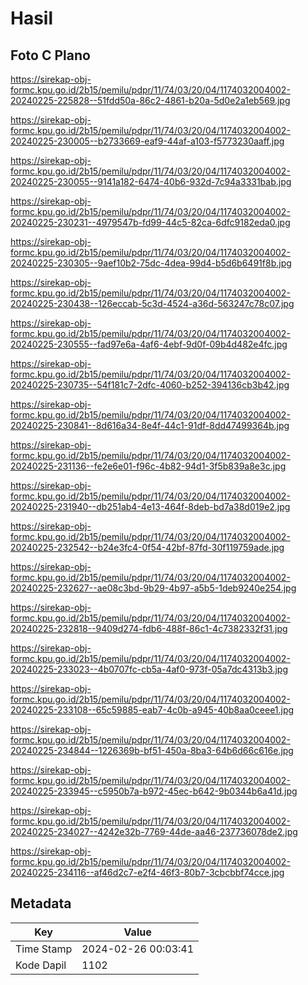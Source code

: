# Hasil

## Foto C Plano

https://sirekap-obj-formc.kpu.go.id/2b15/pemilu/pdpr/11/74/03/20/04/1174032004002-20240225-225828--51fdd50a-86c2-4861-b20a-5d0e2a1eb569.jpg

https://sirekap-obj-formc.kpu.go.id/2b15/pemilu/pdpr/11/74/03/20/04/1174032004002-20240225-230005--b2733669-eaf9-44af-a103-f5773230aaff.jpg

https://sirekap-obj-formc.kpu.go.id/2b15/pemilu/pdpr/11/74/03/20/04/1174032004002-20240225-230055--9141a182-6474-40b6-932d-7c94a3331bab.jpg

https://sirekap-obj-formc.kpu.go.id/2b15/pemilu/pdpr/11/74/03/20/04/1174032004002-20240225-230231--4979547b-fd99-44c5-82ca-6dfc9182eda0.jpg

https://sirekap-obj-formc.kpu.go.id/2b15/pemilu/pdpr/11/74/03/20/04/1174032004002-20240225-230305--9aef10b2-75dc-4dea-99d4-b5d6b6491f8b.jpg

https://sirekap-obj-formc.kpu.go.id/2b15/pemilu/pdpr/11/74/03/20/04/1174032004002-20240225-230438--126eccab-5c3d-4524-a36d-563247c78c07.jpg

https://sirekap-obj-formc.kpu.go.id/2b15/pemilu/pdpr/11/74/03/20/04/1174032004002-20240225-230555--fad97e6a-4af6-4ebf-9d0f-09b4d482e4fc.jpg

https://sirekap-obj-formc.kpu.go.id/2b15/pemilu/pdpr/11/74/03/20/04/1174032004002-20240225-230735--54f181c7-2dfc-4060-b252-394136cb3b42.jpg

https://sirekap-obj-formc.kpu.go.id/2b15/pemilu/pdpr/11/74/03/20/04/1174032004002-20240225-230841--8d616a34-8e4f-44c1-91df-8dd47499364b.jpg

https://sirekap-obj-formc.kpu.go.id/2b15/pemilu/pdpr/11/74/03/20/04/1174032004002-20240225-231136--fe2e6e01-f96c-4b82-94d1-3f5b839a8e3c.jpg

https://sirekap-obj-formc.kpu.go.id/2b15/pemilu/pdpr/11/74/03/20/04/1174032004002-20240225-231940--db251ab4-4e13-464f-8deb-bd7a38d019e2.jpg

https://sirekap-obj-formc.kpu.go.id/2b15/pemilu/pdpr/11/74/03/20/04/1174032004002-20240225-232542--b24e3fc4-0f54-42bf-87fd-30f119759ade.jpg

https://sirekap-obj-formc.kpu.go.id/2b15/pemilu/pdpr/11/74/03/20/04/1174032004002-20240225-232627--ae08c3bd-9b29-4b97-a5b5-1deb9240e254.jpg

https://sirekap-obj-formc.kpu.go.id/2b15/pemilu/pdpr/11/74/03/20/04/1174032004002-20240225-232818--9409d274-fdb6-488f-86c1-4c7382332f31.jpg

https://sirekap-obj-formc.kpu.go.id/2b15/pemilu/pdpr/11/74/03/20/04/1174032004002-20240225-233023--4b0707fc-cb5a-4af0-973f-05a7dc4313b3.jpg

https://sirekap-obj-formc.kpu.go.id/2b15/pemilu/pdpr/11/74/03/20/04/1174032004002-20240225-233108--65c59885-eab7-4c0b-a945-40b8aa0ceee1.jpg

https://sirekap-obj-formc.kpu.go.id/2b15/pemilu/pdpr/11/74/03/20/04/1174032004002-20240225-234844--1226369b-bf51-450a-8ba3-64b6d66c616e.jpg

https://sirekap-obj-formc.kpu.go.id/2b15/pemilu/pdpr/11/74/03/20/04/1174032004002-20240225-233945--c5950b7a-b972-45ec-b642-9b0344b6a41d.jpg

https://sirekap-obj-formc.kpu.go.id/2b15/pemilu/pdpr/11/74/03/20/04/1174032004002-20240225-234027--4242e32b-7769-44de-aa46-237736078de2.jpg

https://sirekap-obj-formc.kpu.go.id/2b15/pemilu/pdpr/11/74/03/20/04/1174032004002-20240225-234116--af46d2c7-e2f4-46f3-80b7-3cbcbbf74cce.jpg


## Metadata

| Key        | Value               |
| ---------- | ------------------- |
| Time Stamp | 2024-02-26 00:03:41 |
| Kode Dapil | 1102                |



